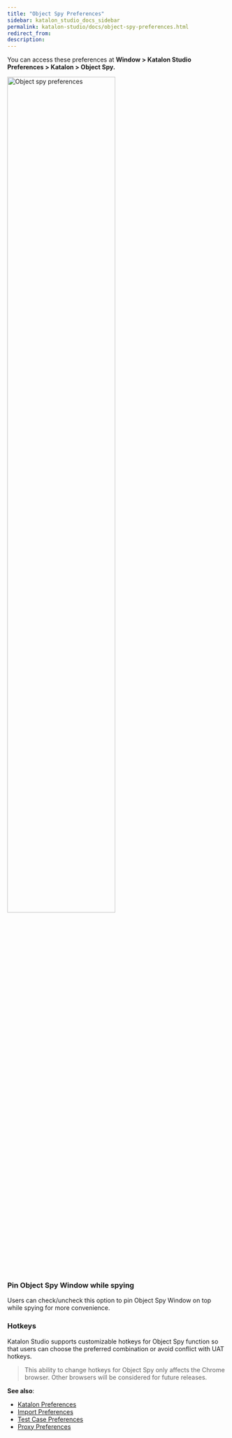 ```yaml
---
title: "Object Spy Preferences" 
sidebar: katalon_studio_docs_sidebar
permalink: katalon-studio/docs/object-spy-preferences.html 
redirect_from:
description: 
---
```


You can access these preferences at **Window > Katalon Studio Preferences > Katalon > Object Spy.**

   <img src="https://github.com/katalon-studio/docs-images/raw/master/katalon-studio/docs/object-spy-preferences/image2017-11-27-113A43A34.png" width="70%" alt="Object spy preferences">

### Pin Object Spy Window while spying

Users can check/uncheck this option to pin Object Spy Window on top while spying for more convenience.

### Hotkeys

Katalon Studio supports customizable hotkeys for Object Spy function so that users can choose the preferred combination or avoid conflict with UAT hotkeys.

> This ability to change hotkeys for Object Spy only affects the Chrome browser. Other browsers will be considered for future releases.

**See also**:

- [Katalon Preferences](https://docs.katalon.com/katalon-studio/docs/katalon-studio-preferences.html)
- [Import Preferences](https://docs.katalon.com/katalon-studio/docs/import-preferences.html)
- [Test Case Preferences](https://docs.katalon.com/katalon-studio/docs/test-case-preferences.html)
- [Proxy Preferences](https://docs.katalon.com/katalon-studio/docs/proxy-preferences.html)
